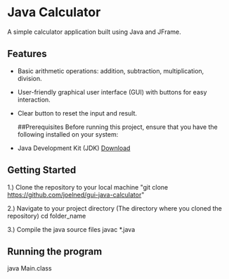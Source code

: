 # Java Calculator

A simple calculator application built using Java and JFrame.

## Features

- Basic arithmetic operations: addition, subtraction, multiplication, division.
- User-friendly graphical user interface (GUI) with buttons for easy interaction.
- Clear button to reset the input and result.

  ##Prerequisites
  Before running this project, ensure that you have the following installed on your system:

- Java Development Kit (JDK) [Download](https://www.oracle.com/java/technologies/javase-downloads.html)

## Getting Started 
1.) Clone the repository to your local machine 
    "git clone https://github.com/joelned/gui-java-calculator"

2.) Navigate to your project directory (The directory where you cloned the repository)
    cd folder_name

3.) Compile the java source files 
    javac *.java


## Running the program 
java Main.class
